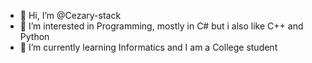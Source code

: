 - 👋 Hi, I’m @Cezary-stack
- 👀 I’m interested in Programming, mostly in C# but i also like C++ and Python 
- 🌱 I’m currently learning Informatics and I am a College student

<!---
Cezary-stack/Cezary-stack is a ✨ special ✨ repository because its `README.md` (this file) appears on your GitHub profile.
You can click the Preview link to take a look at your changes.
--->
